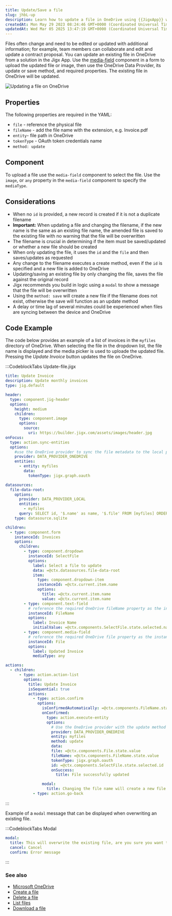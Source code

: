 ```yaml
---
title: Update/Save a file
slug: jhbL-up
description: Learn how to update a file in OneDrive using {{JigxApp}} with this comprehensive document. Discover the necessary YAML properties, including fileName and entity, and explore the use of the media-field component for file uploading.
createdAt: Mon May 29 2023 08:24:46 GMT+0000 (Coordinated Universal Time)
updatedAt: Wed Mar 05 2025 13:47:19 GMT+0000 (Coordinated Universal Time)
---
```


Files often change and need to be edited or updated with additional information; for example, team members can collaborate and edit and update a contract proposal. You can update an existing file in OneDrive from a solution in the Jigx App. Use the [media-field](./../../Components/form/media-field.md) component in a form to upload the updated file or image, then use the OneDrive Data Provider, its update or save method, and required properties. The existing file in OneDrive will be updated.

![Updating a file on OneDrive](https://archbee-image-uploads.s3.amazonaws.com/0TQnKgJpsWhT3gQzQOhdY-sB7j0dnUHnFgwToSWpikS-20250305-134712.png "Updating a file on OneDrive")

## Properties

The following properties are required in the YAML:

- `file` - reference the physical file
- `fileName` - add the file name with the extension, e.g. Invoice.pdf
- `entity`- file path in OneDrive
- `tokenType` - OAuth token credentials name
- `method: update`

## Component

To upload a file use the `media-field` component to select the file. Use the `image`, or `any` property in the `media-field` component to specify the `mediaType`.

## Considerations

- When no `id` is provided, a new record is created if it is not a duplicate filename
- **Important:** When updating a file and changing the filename, if the new name is the same as an existing file name, the amended file is saved to the existing file with no warning that the file will be overwritten
- The filename is crucial in determining if the item must be saved/updated or whether a new file should be created
- When only updating the file, it uses the `id` and the `file` and then saves/updates as requested
- Any change to the filename executes a create method, even if the `id` is specified and a new file is added to OneDrive
- Updating/saving an existing file by only changing the file, saves the file against the original record
- Jigx recommends you build in logic using a `modal` to show a message that the file will be overwritten
- Using the `method: save` will create a new file if the filename does not exist, otherwise the save will function as an update method
- A delay or time lag of several minutes could be experienced when files are syncing between the device and OneDrive

## Code Example

The code below provides an example of a list of invoices in the `myfiles` directory of OneDrive. When selecting the file in the dropdown list, the file name is displayed and the media picker is used to uploade the updated file. Pressing the _Update Invoice_ button updates the file on OneDrive.

:::CodeblockTabs
Update-file.jigx

```yaml
title: Update Invoice
description: Update monthly invoices
type: jig.default

header:
  type: component.jig-header
  options:
    height: medium
    children:
      type: component.image
      options:
        source:
          uri: https://builder.jigx.com/assets/images/header.jpg
onFocus:
  type: action.sync-entities
  options:
    #use the OneDrive provider to sync the file metadata to the local provider
    provider: DATA_PROVIDER_ONEDRIVE
    entities:
      - entity: myfiles
        data:
          tokenType: jigx.graph.oauth

datasources:
  file-data-root:
    options:
      provider: DATA_PROVIDER_LOCAL
      entities:
        - myfiles
      query: SELECT id, '$.name' as name, '$.file' FROM [myfiles] ORDER BY '$.name' DESC
    type: datasource.sqlite

children:
  - type: component.form
    instanceId: Invoices
    options:
      children:
        - type: component.dropdown
          instanceId: SelectFile
          options:
            label: Select a file to update
            data: =@ctx.datasources.file-data-root
            item:
              type: component.dropdown-item
              instanceId: =@ctx.current.item.name
              options:
                title: =@ctx.current.item.name
                value: =@ctx.current.item.name
        - type: component.text-field
          # reference the required OneDrive fileName property as the instanceId
          instanceId: FileName
          options:
            label: Invoice Name
            initialValue: =@ctx.components.SelectFile.state.selected.name
        - type: component.media-field
          # reference the required OneDrive file property as the instanceId
          instanceId: File
          options:
            label: Updated Invoice
            mediaType: any

actions:
  - children:
      - type: action.action-list
        options:
          title: Update Invoice
          isSequential: true
          actions:
            - type: action.confirm
              options:
                isConfirmedAutomatically: =@ctx.components.FileName.state.value = @ctx.components.SelectFile.state.selected.name ? true:false
                onConfirmed:
                  type: action.execute-entity
                  options:
                    # Use the OneDrive provider with the update method to update the file on OneDrive
                    provider: DATA_PROVIDER_ONEDRIVE
                    entity: myfiles
                    method: update
                    data:
                    file: =@ctx.components.File.state.value
                    fileName: =@ctx.components.FileName.state.value
                    tokenType: jigx.graph.oauth
                    id: =@ctx.components.SelectFile.state.selected.id
                    onSuccess:
                      title: File successfully updated

                modal:
                  title: Changing the file name will create a new file (create method)
            - type: action.go-back
```

:::

Example of a `modal` message that can be displayed when overwriting an existing file.

:::CodeblockTabs
Modal

```yaml
modal:
  title: This will overwrite the existing file, are you sure you want to proceed?
  cancel: Cancel
  confirm: Error message
```

:::

### See also

- [Microsoft OneDrive](https://docs.jigx.com/microsoft-onedrive)
- [Create a file](<./Create a file.md>)
- [Delete a file](<./Delete a file.md>)
- [List files](<./List files.md>)
- [Download a file](<./Download a file.md>)
